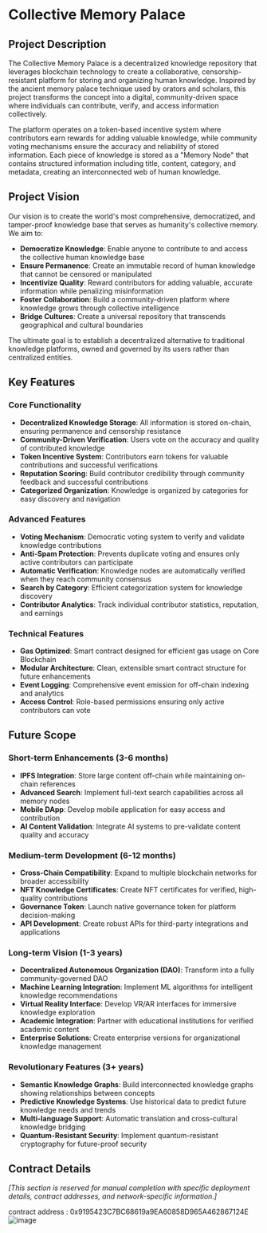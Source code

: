 # Collective Memory Palace

## Project Description

The Collective Memory Palace is a decentralized knowledge repository that leverages blockchain technology to create a collaborative, censorship-resistant platform for storing and organizing human knowledge. Inspired by the ancient memory palace technique used by orators and scholars, this project transforms the concept into a digital, community-driven space where individuals can contribute, verify, and access information collectively.

The platform operates on a token-based incentive system where contributors earn rewards for adding valuable knowledge, while community voting mechanisms ensure the accuracy and reliability of stored information. Each piece of knowledge is stored as a "Memory Node" that contains structured information including title, content, category, and metadata, creating an interconnected web of human knowledge.

## Project Vision

Our vision is to create the world's most comprehensive, democratized, and tamper-proof knowledge base that serves as humanity's collective memory. We aim to:

- **Democratize Knowledge**: Enable anyone to contribute to and access the collective human knowledge base
- **Ensure Permanence**: Create an immutable record of human knowledge that cannot be censored or manipulated
- **Incentivize Quality**: Reward contributors for adding valuable, accurate information while penalizing misinformation
- **Foster Collaboration**: Build a community-driven platform where knowledge grows through collective intelligence
- **Bridge Cultures**: Create a universal repository that transcends geographical and cultural boundaries

The ultimate goal is to establish a decentralized alternative to traditional knowledge platforms, owned and governed by its users rather than centralized entities.

## Key Features

### Core Functionality
- **Decentralized Knowledge Storage**: All information is stored on-chain, ensuring permanence and censorship resistance
- **Community-Driven Verification**: Users vote on the accuracy and quality of contributed knowledge
- **Token Incentive System**: Contributors earn tokens for valuable contributions and successful verifications
- **Reputation Scoring**: Build contributor credibility through community feedback and successful contributions
- **Categorized Organization**: Knowledge is organized by categories for easy discovery and navigation

### Advanced Features
- **Voting Mechanism**: Democratic voting system to verify and validate knowledge contributions
- **Anti-Spam Protection**: Prevents duplicate voting and ensures only active contributors can participate
- **Automatic Verification**: Knowledge nodes are automatically verified when they reach community consensus
- **Search by Category**: Efficient categorization system for knowledge discovery
- **Contributor Analytics**: Track individual contributor statistics, reputation, and earnings

### Technical Features
- **Gas Optimized**: Smart contract designed for efficient gas usage on Core Blockchain
- **Modular Architecture**: Clean, extensible smart contract structure for future enhancements
- **Event Logging**: Comprehensive event emission for off-chain indexing and analytics
- **Access Control**: Role-based permissions ensuring only active contributors can vote

## Future Scope

### Short-term Enhancements (3-6 months)
- **IPFS Integration**: Store large content off-chain while maintaining on-chain references
- **Advanced Search**: Implement full-text search capabilities across all memory nodes
- **Mobile DApp**: Develop mobile application for easy access and contribution
- **AI Content Validation**: Integrate AI systems to pre-validate content quality and accuracy

### Medium-term Development (6-12 months)
- **Cross-Chain Compatibility**: Expand to multiple blockchain networks for broader accessibility
- **NFT Knowledge Certificates**: Create NFT certificates for verified, high-quality contributions
- **Governance Token**: Launch native governance token for platform decision-making
- **API Development**: Create robust APIs for third-party integrations and applications

### Long-term Vision (1-3 years)
- **Decentralized Autonomous Organization (DAO)**: Transform into a fully community-governed DAO
- **Machine Learning Integration**: Implement ML algorithms for intelligent knowledge recommendations
- **Virtual Reality Interface**: Develop VR/AR interfaces for immersive knowledge exploration
- **Academic Integration**: Partner with educational institutions for verified academic content
- **Enterprise Solutions**: Create enterprise versions for organizational knowledge management

### Revolutionary Features (3+ years)
- **Semantic Knowledge Graphs**: Build interconnected knowledge graphs showing relationships between concepts
- **Predictive Knowledge Systems**: Use historical data to predict future knowledge needs and trends
- **Multi-language Support**: Automatic translation and cross-cultural knowledge bridging
- **Quantum-Resistant Security**: Implement quantum-resistant cryptography for future-proof security

## Contract Details

*[This section is reserved for manual completion with specific deployment details, contract addresses, and network-specific information.]*


contract address   :  0x9195423C7BC68619a9EA60858D965A462867124E
![image](https://github.com/user-attachments/assets/d652ca7a-6370-467a-b08a-6dab299524b3)
